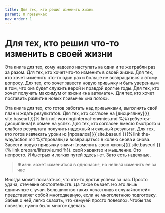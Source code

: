 ```yaml
---
title: Для тех, кто решил изменить жизнь
parent: О привычках
nav_order: 1
---
```


# Для тех, кто решил что-то изменить в своей жизни

Эта книга для тех, кому надоело наступать на одни и те же грабли раз
за разом. Для тех, кто хочет что-то изменить в своей жизни. Для тех,
кто хочет изменить что-то один раз и больше не возвращаться к этому
вопросу. Для тех, кто хочет завести новую привычку и быть уверенным в
том, что она будет служить верой и правдой долгие годы. Для тех, кто
хочет получить максимум от жизни «на автомате». Для тех, кто хочет
поставить развитие новых привычек «на поток».

Эта книга для тех, кто готов работать над привычками, выполнять свой
план и ждать результатов. Для тех, кто согласен на [дисциплину]({{
site.baseurl }}{% link not-working/internal-enemies.md
%}#требуется-дисциплина) в обмен на успех. Для тех, кто согласен
вместо быстрого и слабого результата получить надежный и сильный
результат. Для тех, кто готов извлекать уроки из [провалов]({{
site.baseurl }}{% link the-way/action.md %}#провалы) и возвращаться в
колею снова и снова. Завести новую привычку значит [изменить свою
жизнь]({{ site.baseurl }}{% link prepare/lifestyle.md %}), свой
характер и мышление. Это непросто. И быстрых и легких путей здесь
нет. Зато есть надежные.

> Жизнь может измениться в одночасье, но нельзя изменить ее за час

Иногда может показаться, что кто-то достиг успеха за час. Просто
удача, стечение обстоятельств. Да такое бывает. Но это лишь единичные
случаи. Большинство таких «счастливых случайностей» представляет собой
многодневную, если не многолетнюю подготовку. Забыв о ней, легко
сказать, что «ему/ей просто повезло». Чтобы так повезло, нужно было
многое сделать.
